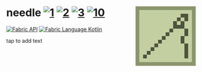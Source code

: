 # needle [![1][1]][6]  [![2][2]][4]  [![3][3]][5] [![10][10]][11] <img src="src/main/resources/assets/needle/icon.png" align="right"/>

[![Fabric API](https://images2.imgbox.com/8e/38/bfInI5qv_o.png)][8] [![Fabric Language Kotlin](https://images2.imgbox.com/e6/72/9pHQB5ZC_o.png)][9]

tap to add text

[1]: https://img.shields.io/badge/minecraft-1.15+-brightgreen
[2]: https://img.shields.io/badge/loader-Fabric-blue
[3]: https://img.shields.io/badge/code_quality-F-red
[4]: https://fabricmc.net
[5]: https://git.io/code-quality
[6]: https://minecraft.net
[8]: https://www.curseforge.com/minecraft/mc-mods/fabric-api
[9]: https://www.curseforge.com/minecraft/mc-mods/fabric-language-kotlin
[10]: https://img.shields.io/badge/dynamic/json?color=orange&label=downloads&query=downloadCount&url=https%3A%2F%2Faddons-ecs.forgesvc.net%2Fapi%2Fv2%2Faddon%2F391014&logo=curseforge
[11]: https://www.curseforge.com/minecraft/mc-mods/slotlink
